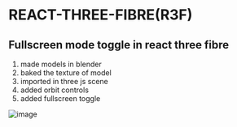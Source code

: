 # REACT-THREE-FIBRE(R3F)

## Fullscreen mode toggle in react three fibre

1. made models in blender
2. baked the texture of model
3. imported in three js scene
4. added orbit controls
5. added fullscreen toggle

![image](https://user-images.githubusercontent.com/60734475/224342098-079c96b8-ec51-4772-bb2a-92ab74ec9c53.png)
